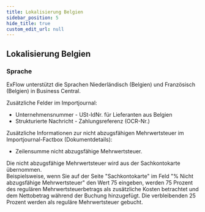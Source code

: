 ```yaml
---
title: Lokalisierung Belgien
sidebar_position: 5
hide_title: true
custom_edit_url: null
---
```

## Lokalisierung Belgien

### Sprache
ExFlow unterstützt die Sprachen Niederländisch (Belgien) und Französisch (Belgien) in Business Central.<br/>

Zusätzliche Felder im Importjournal:<br/>

* Unternehmensnummer - USt-IdNr. für Lieferanten aus Belgien
* Strukturierte Nachricht - Zahlungsreferenz (OCR-Nr.)<br/>

Zusätzliche Informationen zur nicht abzugsfähigen Mehrwertsteuer im Importjournal-Factbox (Dokumentdetails):
* Zeilensumme nicht abzugsfähige Mehrwertsteuer.<br/>

Die nicht abzugsfähige Mehrwertsteuer wird aus der Sachkontokarte übernommen. <br/>
Beispielsweise, wenn Sie auf der Seite "Sachkontokarte" im Feld "% Nicht abzugsfähige Mehrwertsteuer" den Wert 75 eingeben, werden 75 Prozent des regulären Mehrwertsteuerbetrags als zusätzliche Kosten betrachtet und dem Nettobetrag während der Buchung hinzugefügt. Die verbleibenden 25 Prozent werden als reguläre Mehrwertsteuer gebucht.

